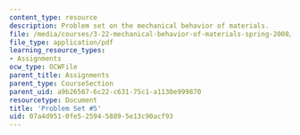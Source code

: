 ```yaml
---
content_type: resource
description: Problem set on the mechanical behavior of materials.
file: /media/courses/3-22-mechanical-behavior-of-materials-spring-2008/07a4d9510fe5259458895e13c90acf93_ps5.pdf
file_type: application/pdf
learning_resource_types:
- Assignments
ocw_type: OCWFile
parent_title: Assignments
parent_type: CourseSection
parent_uid: a9b26567-6c22-c631-75c1-a1130e999870
resourcetype: Document
title: 'Problem Set #5'
uid: 07a4d951-0fe5-2594-5889-5e13c90acf93
---
```

